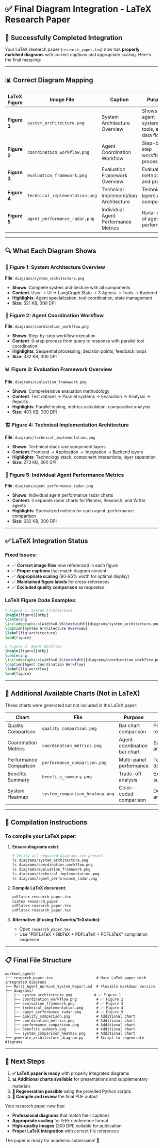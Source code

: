 # ✅ Final Diagram Integration - LaTeX Research Paper

## 🎯 Successfully Completed Integration

Your LaTeX research paper (`research_paper.tex`) now has **properly matched diagrams** with correct captions and appropriate scaling. Here's the final mapping:

---

## 📊 Correct Diagram Mapping

| **LaTeX Figure** | **Image File** | **Caption** | **Purpose** | **Size** |
|------------------|----------------|-------------|-------------|----------|
| **Figure 1** | `system_architecture.png` | System Architecture Overview | Shows 3-agent system, tools, and data flow | 95% width |
| **Figure 2** | `coordination_workflow.png` | Agent Coordination Workflow | Step-by-step workflow process | 90% width |
| **Figure 3** | `evaluation_framework.png` | Evaluation Framework Overview | Evaluation methodology and process | 90% width |
| **Figure 4** | `technical_implementation.png` | Technical Implementation Architecture | Technical layers and components | 90% width |
| **Figure 5** | `agent_performance_radar.png` | Individual Agent Performance Metrics | Radar chart of agent performance | 95% width |

---

## 🔍 What Each Diagram Shows

### 📐 Figure 1: System Architecture Overview
**File**: `diagrams/system_architecture.png`
- **Shows**: Complete system architecture with all components
- **Content**: User → UI → LangGraph State → 3 Agents → Tools → Backend
- **Highlights**: Agent specialization, tool coordination, state management
- **Size**: 521 KB, 300 DPI

### 🔄 Figure 2: Agent Coordination Workflow  
**File**: `diagrams/coordination_workflow.png`
- **Shows**: Step-by-step workflow execution
- **Content**: 9-step process from query to response with parallel tool coordination
- **Highlights**: Sequential processing, decision points, feedback loops
- **Size**: 332 KB, 300 DPI

### 📊 Figure 3: Evaluation Framework Overview
**File**: `diagrams/evaluation_framework.png`  
- **Shows**: Comprehensive evaluation methodology
- **Content**: Test dataset → Parallel systems → Evaluation → Analysis → Reports
- **Highlights**: Parallel testing, metrics calculation, comparative analysis
- **Size**: 403 KB, 300 DPI

### 🏗️ Figure 4: Technical Implementation Architecture
**File**: `diagrams/technical_implementation.png`
- **Shows**: Technical stack and component layers
- **Content**: Frontend → Application → Integration → Backend layers
- **Highlights**: Technology stack, component interactions, layer separation
- **Size**: 273 KB, 300 DPI

### 🎯 Figure 5: Individual Agent Performance Metrics
**File**: `diagrams/agent_performance_radar.png`
- **Shows**: Individual agent performance radar charts
- **Content**: 3 separate radar charts for Planner, Research, and Writer agents
- **Highlights**: Specialized metrics for each agent, performance comparison
- **Size**: 632 KB, 300 DPI

---

## ✅ LaTeX Integration Status

### Fixed Issues:
- ✅ **Correct image files** now referenced in each figure
- ✅ **Proper captions** that match diagram content
- ✅ **Appropriate scaling** (90-95% width for optimal display)
- ✅ **Maintained figure labels** for cross-references
- ✅ **Excluded quality comparison** as requested

### LaTeX Figure Code Examples:

```latex
% Figure 1: System Architecture
\begin{figure}[htbp]
\centering
\includegraphics[width=0.95\textwidth]{diagrams/system_architecture.png}
\caption{System Architecture Overview}
\label{fig:architecture}
\end{figure}

% Figure 2: Agent Workflow
\begin{figure}[htbp]
\centering
\includegraphics[width=0.9\textwidth]{diagrams/coordination_workflow.png}
\caption{Agent Coordination Workflow}
\label{fig:workflow}
\end{figure}
```

---

## 🎨 Additional Available Charts (Not in LaTeX)

These charts were generated but not included in the LaTeX paper:

| **Chart** | **File** | **Purpose** | **Use Case** |
|-----------|----------|-------------|--------------|
| Quality Comparison | `quality_comparison.png` | Bar chart comparison | Presentations, reports |
| Coordination Metrics | `coordination_metrics.png` | Agent coordination bar chart | Supplementary analysis |
| Performance Comparison | `performance_comparison.png` | Multi-panel performance | Technical documentation |
| Benefits Summary | `benefits_summary.png` | Trade-off analysis | Executive summary |
| System Heatmap | `system_comparison_heatmap.png` | Color-coded comparison | Detailed analysis |

---

## 🔧 Compilation Instructions

### To compile your LaTeX paper:

1. **Ensure diagrams exist**:
   ```bash
   # Verify all required diagrams are present
   ls diagrams/system_architecture.png
   ls diagrams/coordination_workflow.png
   ls diagrams/evaluation_framework.png
   ls diagrams/technical_implementation.png
   ls diagrams/agent_performance_radar.png
   ```

2. **Compile LaTeX document**:
   ```bash
   pdflatex research_paper.tex
   bibtex research_paper
   pdflatex research_paper.tex
   pdflatex research_paper.tex
   ```

3. **Alternative (if using TeXworks/TeXstudio)**:
   - Open `research_paper.tex`
   - Use "PDFLaTeX + BibTeX + PDFLaTeX + PDFLaTeX" compilation sequence

---

## 📋 Final File Structure

```
workout_agent/
├── research_paper.tex                    # Main LaTeX paper with integrated diagrams
├── Multi_Agent_Workout_System_Report.md  # Flexible markdown version
├── diagrams/
│   ├── system_architecture.png          # ✅ Figure 1
│   ├── coordination_workflow.png         # ✅ Figure 2  
│   ├── evaluation_framework.png          # ✅ Figure 3
│   ├── technical_implementation.png      # ✅ Figure 4
│   ├── agent_performance_radar.png       # ✅ Figure 5
│   ├── quality_comparison.png            # Additional chart
│   ├── coordination_metrics.png          # Additional chart
│   ├── performance_comparison.png        # Additional chart
│   ├── benefits_summary.png              # Additional chart
│   └── system_comparison_heatmap.png     # Additional chart
└── generate_architecture_diagram.py      # Script to regenerate diagrams
```

---

## 🚀 Next Steps

1. **✅ LaTeX paper is ready** with properly integrated diagrams
2. **📊 Additional charts available** for presentations and supplementary materials
3. **🔄 Regeneration possible** using the provided Python scripts
4. **📄 Compile and review** the final PDF output

Your research paper now has:
- **Professional diagrams** that match their captions
- **Appropriate scaling** for IEEE conference format
- **High-quality images** (300 DPI) suitable for publication
- **Proper LaTeX integration** with correct file references

The paper is ready for academic submission! 🎉
